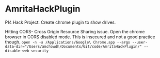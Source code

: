 # AmritaHackPlugin
PI4 Hack Project. Create chrome plugin to show drives.

Hitting CORS- Cross Origin Resource Sharing issue.
Open the chrome browser in CORS disabled mode. This is insecured and not a good practice though. 
`open -n -a /Applications/Google\ Chrome.app --args --user-data-dir="/Users/amchowdh/Documents/Git/code/AmritaHackPlugin/" --disable-web-security`
